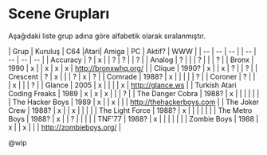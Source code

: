 # Scene Grupları

Aşağıdaki liste grup adına göre alfabetik olarak sıralanmıştır.

| Grup                        | Kuruluş | C64 |Atari| Amiga | PC | Aktif? | WWW |
| --                          | --      | --  |     | --    | -- | --     | --  |
| Accuracy                    | ?       | x   |     | ?     | ?  |        | ? |
| Analog                      | ?       |     |     | ?     |    |        | ? |
| Bronx                       | 1990    | x   |     | x     | x  | x      | http://bronxwhq.org/ |
| Clique                      | 1990?   | x   |     | x     | ?  |        | ? |
| Crescent                    | ?       | x   |     |       | ?  | x      | ? |
| Comrade                     | 1988?   | x   |     |       |    |        | ? |
| Coroner                     | ?       |     |     | x     |    |        | ? |
| Glance                      | 2005    | x   |     |       |    | x      | http://glance.ws |
| Turkish Atari Coding Freaks | 1989    | x   |  x  | x     |    |        | ? |
| The Danger Cobra            | 1988?   | x   |     |       |    |        |   |
| The Hacker Boys             | 1989    | x   |     | x     |    |        | http://thehackerboys.com |
| The Joker Crew              | 1988?   | x   |     | x     |    |        |   |
| The Light Force             | 1988?   | x   |     |       |    |        |   |
| The Metro Boys              | 1988?   | x   |     | ?     |    |        |   |
| TNF'77                      | 1988?   | x   |     |       |    |        |   |
| Zombie Boys                 | 1988    | x   |     | x     |    |        | http://zombieboys.org/ |

@wip
